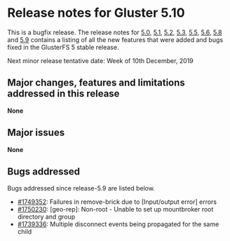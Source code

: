 # Release notes for Gluster 5.10

This is a bugfix release. The release notes for [5.0](5.0.md), [5.1](5.1.md), [5.2](5.2.md), [5.3](5.3.md), [5.5](5.5.md), [5.6](5.6.md), [5.8](5.8.md) and [5.9](5.9) contains
a listing of all the new features that were added and bugs fixed in the
GlusterFS 5 stable release.

Next minor release tentative date: Week of 10th December, 2019

## Major changes, features and limitations addressed in this release

**None**

## Major issues

**None**

## Bugs addressed

Bugs addressed since release-5.9 are listed below.

- [#1749352](https://bugzilla.redhat.com/1749352): Failures in remove-brick due to  [Input/output error] errors
- [#1750230](https://bugzilla.redhat.com/1750230): [geo-rep]: Non-root - Unable to set up mountbroker root directory and group
- [#1739336](https://bugzilla.redhat.com/1739336): Multiple disconnect events being propagated for the same child
